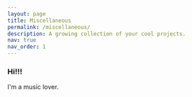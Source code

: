 ```yaml
---
layout: page
title: Miscellaneous
permalink: /miscellaneous/
description: A growing collection of your cool projects.
nav: true
nav_order: 1
---
```


### Hi!!!

I'm a music lover.